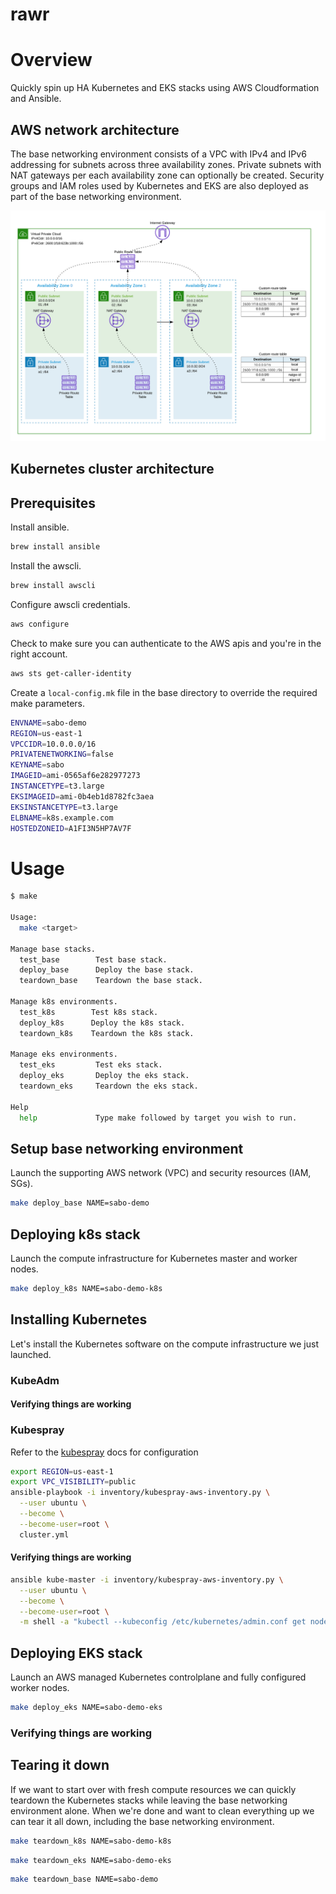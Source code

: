 # rawr

# Overview

Quickly spin up HA Kubernetes and EKS stacks using AWS Cloudformation and Ansible.

## AWS network architecture

The base networking environment consists of a VPC with IPv4 and IPv6 addressing for subnets across three availability zones. Private subnets with NAT gateways per each availability zone can optionally be created.  Security groups and IAM roles used by Kubernetes and EKS are also deployed as part of the base networking environment.

![network](images/vpc.png)

## Kubernetes cluster architecture

## Prerequisites

Install ansible.

```bash
brew install ansible
```

Install the awscli.

```bash
brew install awscli
```

Configure awscli credentials.

```bash
aws configure
```

Check to make sure you can authenticate to the AWS apis and you're in the right account.

```bash
aws sts get-caller-identity
```

Create a `local-config.mk` file in the base directory to override the required make parameters.

```bash
ENVNAME=sabo-demo
REGION=us-east-1
VPCCIDR=10.0.0.0/16
PRIVATENETWORKING=false
KEYNAME=sabo
IMAGEID=ami-0565af6e282977273
INSTANCETYPE=t3.large
EKSIMAGEID=ami-0b4eb1d8782fc3aea
EKSINSTANCETYPE=t3.large
ELBNAME=k8s.example.com
HOSTEDZONEID=A1FI3N5HP7AV7F
```

# Usage

```bash
$ make

Usage:
  make <target>

Manage base stacks.
  test_base        Test base stack.
  deploy_base      Deploy the base stack.
  teardown_base    Teardown the base stack.

Manage k8s environments.
  test_k8s        Test k8s stack.
  deploy_k8s      Deploy the k8s stack.
  teardown_k8s    Teardown the k8s stack.

Manage eks environments.
  test_eks         Test eks stack.
  deploy_eks       Deploy the eks stack.
  teardown_eks     Teardown the eks stack.

Help
  help             Type make followed by target you wish to run.
```

## Setup base networking environment

Launch the supporting AWS network (VPC) and security resources (IAM, SGs).

```bash
make deploy_base NAME=sabo-demo
```

## Deploying k8s stack

Launch the compute infrastructure for Kubernetes master and worker nodes.

```bash
make deploy_k8s NAME=sabo-demo-k8s
```

## Installing Kubernetes

Let's install the Kubernetes software on the compute infrastructure we just launched.

### KubeAdm

#### Verifying things are working

### Kubespray

Refer to the [kubespray](https://github.com/kubernetes-sigs/kubespray/blob/master/docs/aws.md) docs for configuration

```bash
export REGION=us-east-1
export VPC_VISIBILITY=public
ansible-playbook -i inventory/kubespray-aws-inventory.py \
  --user ubuntu \
  --become \
  --become-user=root \
  cluster.yml
```

#### Verifying things are working

```bash
ansible kube-master -i inventory/kubespray-aws-inventory.py \
  --user ubuntu \
  --become \
  --become-user=root \
  -m shell -a "kubectl --kubeconfig /etc/kubernetes/admin.conf get nodes"
```

## Deploying EKS stack

Launch an AWS managed Kubernetes controlplane and fully configured worker nodes.

```bash
make deploy_eks NAME=sabo-demo-eks
```

### Verifying things are working


## Tearing it down

If we want to start over with fresh compute resources we can quickly teardown the Kubernetes stacks while leaving the base networking environment alone.  When we're done and want to clean everything up we can tear it all down, including the base networking environment.

```bash
make teardown_k8s NAME=sabo-demo-k8s
```

```bash
make teardown_eks NAME=sabo-demo-eks
```

```bash
make teardown_base NAME=sabo-demo
```